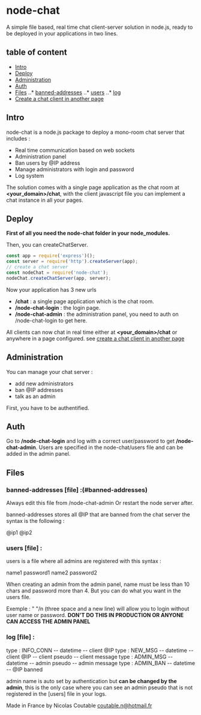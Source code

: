 # node-chat

A simple file based, real time chat client-server solution in node.js, ready to be deployed in your applications in two lines.

## table of content
* [Intro](#intro)
* [Deploy](#deploy)
* [Administration](#administration)
* [Auth](#auth)
* [Files](#files)
..* [banned-addresses](#bannedaddresses)
..* [users](#users)
..* [log](#log)
* [Create a chat client in another page](#configclient)

## Intro

node-chat is a node.js package to deploy a mono-room chat server that includes :

* Real time communication based on web sockets
* Administration panel
* Ban users by @IP address
* Manage administrators with login and password
* Log system

The solution comes with a single page application as the chat room at **<your_domain>/chat**, with the client javascript file you can implement a chat instance in all your pages.

## Deploy

**First of all you need the node-chat folder in your node_modules.**

Then, you can createChatServer.

```javascript
const app = require('express')();
const server = require('http').createServer(app);
// create a chat server
const nodeChat = require('node-chat');
nodeChat.createChatServer(app, server);
```
Now your application has 3 new urls
* **/chat** : a single page application which is the chat room.
* **/node-chat-login** : the login page.
* **/node-chat-admin** : the administration panel, you need to auth on /node-chat-login to get here.

All clients can now chat in real time either at **<your_domain>/chat** or anywhere in a page configured. see [create a chat client in another page](#configclient)

## Administration

You can manage your chat server :
* add new administrators
* ban @IP addresses
* talk as an admin

First, you have to be authentified.

## Auth

Go to **/node-chat-login** and log with a correct user/password to get **/node-chat-admin**. Users are specified in the node-chat/users file and can be added in the admin panel.

## Files

### banned-addresses [file] :(#banned-addresses)

Always edit this file from /node-chat-admin
Or restart the node server after. 

banned-addresses stores all @IP that are banned from the chat server
the syntax is the following :

@ip1
@ip2

### users [file] :
	
users is a file where all admins are registered with this syntax :

name1 password1
name2 password2

When creating an admin from the admin panel, name must be less than 10 chars and password more than 4.
But you can do what you want in the users file.

Exemple : "   "/n (three space and a new line) will allow you to login without user name or password. **DON'T DO THIS IN PRODUCTION OR ANYONE CAN ACCESS THE ADMIN PANEL**

### log [file] :

type :	INFO_CONN -- datetime -- client @IP
type :	NEW_MSG -- datetime -- client @IP -- client pseudo -- client message
type :	ADMIN_MSG -- datetime -- admin pseudo -- admin message
type :	ADMIN_BAN -- datetime -- @IP banned

admin name is auto set by authentication but **can be changed by the admin**, 
this is the only case where you can see an admin pseudo that is not registered
in the [users] file in your logs.

Made in France by Nicolas Coutable
coutable.n@hotmail.fr
